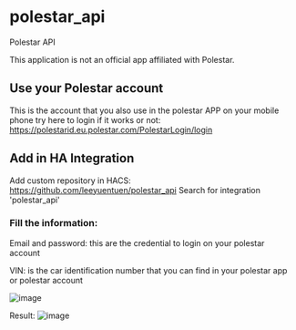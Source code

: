 # polestar_api
Polestar API

This application is not an official app affiliated with Polestar.


## Use your Polestar account
This is the account that you also use in the polestar APP on your mobile phone
try here to login if it works or not:
https://polestarid.eu.polestar.com/PolestarLogin/login


## Add in HA Integration
Add custom repository in HACS: https://github.com/leeyuentuen/polestar_api
Search for integration 'polestar_api'

### Fill the information:

Email and password: this are the credential to login on your polestar account

VIN: is the car identification number that you can find in your polestar app or polestar account


![image](https://github.com/leeyuentuen/polestar_api/assets/1487966/30645415-ce93-4c73-ad60-6cbff78e691a)

Result:
![image](https://github.com/leeyuentuen/polestar_api/assets/1487966/6805a981-4264-4ede-a331-448599be194a)
